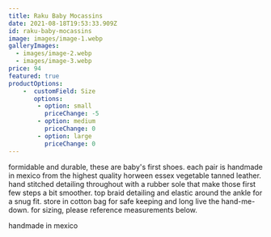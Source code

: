 ```yaml
---
title: Raku Baby Mocassins
date: 2021-08-18T19:53:33.909Z
id: raku-baby-mocassins
image: images/image-1.webp
galleryImages:
  - images/image-2.webp
  - images/image-3.webp
price: 94
featured: true
productOptions:
    -  customField: Size
       options:
        - option: small
          priceChange: -5
        - option: medium
          priceChange: 0
        - option: large
          priceChange: 0
---
```

formidable and durable, these are baby's first shoes. each pair is handmade in mexico from the highest quality horween essex vegetable tanned leather. hand stitched detailing throughout with a rubber sole that make those first few steps a bit smoother. top braid detailing and elastic around the ankle for a snug fit. store in cotton bag for safe keeping and long live the hand-me-down. for sizing, please reference measurements below. 

handmade in mexico 